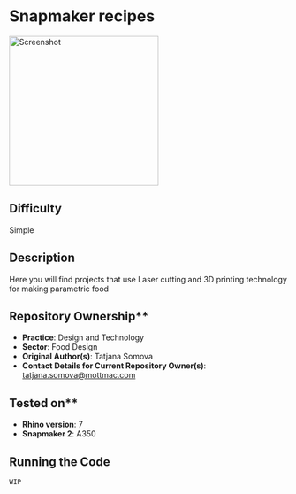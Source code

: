 # Snapmaker recipes

<img alt="Screenshot" src="/cake.jpg " height="270" />

## Difficulty 
Simple

## Description 
Here you will find projects that use Laser cutting and 3D printing technology for making parametric food

## Repository Ownership**
* **Practice**: Design and Technology
* **Sector**: Food Design
* **Original Author(s)**: Tatjana Somova
* **Contact Details for Current Repository Owner(s)**: tatjana.somova@mottmac.com


## Tested on**
* **Rhino version**: 7
* **Snapmaker 2**: A350

## Running the Code
 ```
WIP
```
